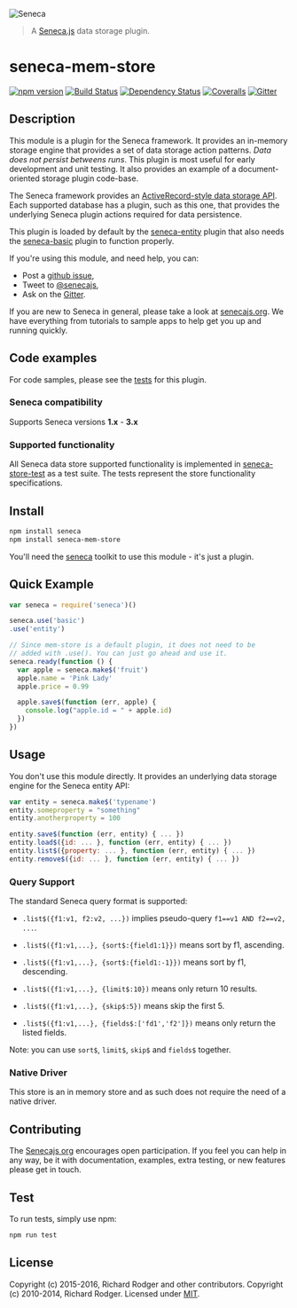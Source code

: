 ![Seneca](http://senecajs.org/files/assets/seneca-logo.png)
> A [Seneca.js][] data storage plugin.

# seneca-mem-store
[![npm version][npm-badge]][npm-url]
[![Build Status][travis-badge]][travis-url]
[![Dependency Status][david-badge]][david-url]
[![Coveralls][BadgeCoveralls]][Coveralls]
[![Gitter][gitter-badge]][gitter-url]

## Description

This module is a plugin for the Seneca framework. It provides an
in-memory storage engine that provides a set of data storage action
patterns. *Data does not persist betweens runs*.  This plugin is most
useful for early development and unit testing. It also provides an
example of a document-oriented storage plugin code-base.

The Seneca framework provides an [ActiveRecord-style data storage API][].
Each supported database has a plugin, such as this one, that provides
the underlying Seneca plugin actions required for data persistence.

This plugin is loaded by default by the [seneca-entity][seneca-entity-url] plugin that also needs the [seneca-basic][seneca-basic-url] plugin to function properly.

If you're using this module, and need help, you can:

- Post a [github issue][],
- Tweet to [@senecajs][],
- Ask on the [Gitter][gitter-url].

If you are new to Seneca in general, please take a look at [senecajs.org][]. We have everything from
tutorials to sample apps to help get you up and running quickly.

## Code examples

For code samples, please see the [tests][mem-store-tests] for this plugin.

### Seneca compatibility
Supports Seneca versions **1.x** - **3.x**

### Supported functionality
All Seneca data store supported functionality is implemented in [seneca-store-test](https://github.com/senecajs/seneca-store-test) as a test suite. The tests represent the store functionality specifications.

## Install

```sh
npm install seneca
npm install seneca-mem-store
```

You'll need the [seneca](http://github.com/senecajs/seneca) toolkit to use this module - it's just a plugin.

## Quick Example

```js
var seneca = require('seneca')()

seneca.use('basic')
.use('entity')

// Since mem-store is a default plugin, it does not need to be
// added with .use(). You can just go ahead and use it.
seneca.ready(function () {
  var apple = seneca.make$('fruit')
  apple.name = 'Pink Lady'
  apple.price = 0.99

  apple.save$(function (err, apple) {
    console.log("apple.id = " + apple.id)
  })
})
```

## Usage
You don't use this module directly. It provides an underlying data storage engine for the Seneca entity API:

```js
var entity = seneca.make$('typename')
entity.someproperty = "something"
entity.anotherproperty = 100

entity.save$(function (err, entity) { ... })
entity.load$({id: ... }, function (err, entity) { ... })
entity.list$({property: ... }, function (err, entity) { ... })
entity.remove$({id: ... }, function (err, entity) { ... })
```

### Query Support
The standard Seneca query format is supported:

- `.list$({f1:v1, f2:v2, ...})` implies pseudo-query `f1==v1 AND f2==v2, ...`.

- `.list$({f1:v1,...}, {sort$:{field1:1}})` means sort by f1, ascending.

- `.list$({f1:v1,...}, {sort$:{field1:-1}})` means sort by f1, descending.

- `.list$({f1:v1,...}, {limit$:10})` means only return 10 results.

- `.list$({f1:v1,...}, {skip$:5})` means skip the first 5.

- `.list$({f1:v1,...}, {fields$:['fd1','f2']})` means only return the listed fields.

Note: you can use `sort$`, `limit$`, `skip$` and `fields$` together.

### Native Driver
This store is an in memory store and as such does not require the need of a native driver.

## Contributing
The [Senecajs org][] encourages open participation. If you feel you can help in any way, be it with
documentation, examples, extra testing, or new features please get in touch.

## Test
To run tests, simply use npm:

```sh
npm run test
```

## License
Copyright (c) 2015-2016, Richard Rodger and other contributors.
Copyright (c) 2010-2014, Richard Rodger.
Licensed under [MIT][].

[MIT]: ./LICENSE
[npm-badge]: https://badge.fury.io/js/seneca-mem-store.svg
[npm-url]: https://badge.fury.io/js/seneca-mem-store
[Senecajs org]: https://github.com/senecajs/
[Seneca.js]: https://www.npmjs.com/package/seneca
[@senecajs]: http://twitter.com/senecajs
[senecajs.org]: http://senecajs.org/
[travis-badge]: https://travis-ci.org/senecajs/seneca-mem-store.svg
[travis-url]: https://travis-ci.org/senecajs/seneca-mem-store
[gitter-badge]: https://badges.gitter.im/Join%20Chat.svg
[gitter-url]: https://gitter.im/senecajs/seneca
[github issue]: https://github.com/senecajs/seneca-mem-store/issues
[ActiveRecord-style data storage API]:http://senecajs.org/tutorials/understanding-data-entities.html
[david-badge]: https://david-dm.org/senecajs/seneca-mem-store.svg
[david-url]: https://david-dm.org/senecajs/seneca-mem-store
[Coveralls]: https://coveralls.io/github/senecajs/seneca-mem-store?branch=master
[BadgeCoveralls]: https://coveralls.io/repos/github/senecajs/seneca-mem-store/badge.svg?branch=master
[seneca-basic-url]: https://github.com/senecajs/seneca-basic
[seneca-entity-url]: https://github.com/senecajs/seneca-entity
[mem-store-tests]: https://github.com/senecajs/seneca-mem-store/tree/master/test
